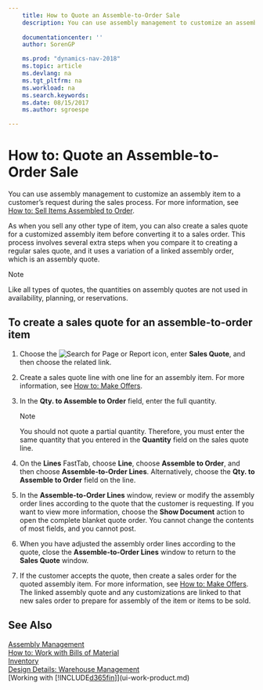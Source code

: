 ```yaml
---
    title: How to Quote an Assemble-to-Order Sale 
    description: You can use assembly management to customize an assembly item to a customer’s request during the sales process.
    
    documentationcenter: ''
    author: SorenGP

    ms.prod: "dynamics-nav-2018"
    ms.topic: article
    ms.devlang: na
    ms.tgt_pltfrm: na
    ms.workload: na
    ms.search.keywords:
    ms.date: 08/15/2017
    ms.author: sgroespe

---
```

# How to: Quote an Assemble-to-Order Sale
You can use assembly management to customize an assembly item to a customer’s request during the sales process. For more information, see [How to: Sell Items Assembled to Order](assembly-how-to-sell-items-assembled-to-order.md).  

As when you sell any other type of item, you can also create a sales quote for a customized assembly item before converting it to a sales order. This process involves several extra steps when you compare it to creating a regular sales quote, and it uses a variation of a linked assembly order, which is an assembly quote.

> [!NOTE]  
>  Like all types of quotes, the quantities on assembly quotes are not used in availability, planning, or reservations.  

## To create a sales quote for an assemble-to-order item  
1.  Choose the ![Search for Page or Report](media/ui-search/search_small.png "Search for Page or Report icon") icon, enter **Sales Quote**, and then choose the related link.  
2.  Create a sales quote line with one line for an assembly item. For more information, see [How to: Make Offers](sales-how-make-offers.md).  
3.  In the **Qty. to Assemble to Order** field, enter the full quantity.

    > [!NOTE]  
    >  You should not quote a partial quantity. Therefore, you must enter the same quantity that you entered in the **Quantity** field on the sales quote line.  

4.  On the **Lines** FastTab, choose **Line**, choose **Assemble to Order**, and then choose **Assemble-to-Order Lines**. Alternatively, choose the **Qty. to Assemble to Order** field on the line.  
5.  In the **Assemble-to-Order Lines** window, review or modify the assembly order lines according to the quote that the customer is requesting. If you want to view more information, choose the **Show Document** action to open the complete blanket quote order. You cannot change the contents of most fields, and you cannot post.  
6.  When you have adjusted the assembly order lines according to the quote, close the **Assemble-to-Order Lines** window to return to the **Sales Quote** window.  
7.  If the customer accepts the quote, then create a sales order for the quoted assembly item. For more information, see [How to: Make Offers](sales-how-make-offers.md). The linked assembly quote and any customizations are linked to that new sales order to prepare for assembly of the item or items to be sold.  

## See Also  
[Assembly Management](assembly-assemble-items.md)  
[How to: Work with Bills of Material](inventory-how-work-BOMs.md)  
[Inventory](inventory-manage-inventory.md)  
[Design Details: Warehouse Management](design-details-warehouse-management.md)  
[Working with [!INCLUDE[d365fin](includes/d365fin_md.md)]](ui-work-product.md)
